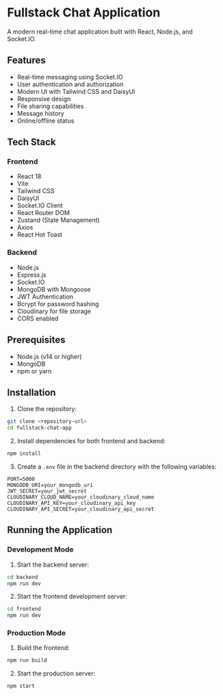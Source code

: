 # Fullstack Chat Application

A modern real-time chat application built with React, Node.js, and Socket.IO.

## Features

- Real-time messaging using Socket.IO
- User authentication and authorization
- Modern UI with Tailwind CSS and DaisyUI
- Responsive design
- File sharing capabilities
- Message history
- Online/offline status

## Tech Stack

### Frontend
- React 18
- Vite
- Tailwind CSS
- DaisyUI
- Socket.IO Client
- React Router DOM
- Zustand (State Management)
- Axios
- React Hot Toast

### Backend
- Node.js
- Express.js
- Socket.IO
- MongoDB with Mongoose
- JWT Authentication
- Bcrypt for password hashing
- Cloudinary for file storage
- CORS enabled

## Prerequisites

- Node.js (v14 or higher)
- MongoDB
- npm or yarn

## Installation

1. Clone the repository:
```bash
git clone <repository-url>
cd fullstack-chat-app
```

2. Install dependencies for both frontend and backend:
```bash
npm install
```

3. Create a `.env` file in the backend directory with the following variables:
```
PORT=5000
MONGODB_URI=your_mongodb_uri
JWT_SECRET=your_jwt_secret
CLOUDINARY_CLOUD_NAME=your_cloudinary_cloud_name
CLOUDINARY_API_KEY=your_cloudinary_api_key
CLOUDINARY_API_SECRET=your_cloudinary_api_secret
```

## Running the Application

### Development Mode

1. Start the backend server:
```bash
cd backend
npm run dev
```

2. Start the frontend development server:
```bash
cd frontend
npm run dev
```

### Production Mode

1. Build the frontend:
```bash
npm run build
```

2. Start the production server:
```bash
npm start
```
